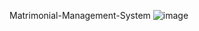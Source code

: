 Matrimonial-Management-System
![image](https://user-images.githubusercontent.com/58363905/111207221-55514700-85ef-11eb-91d5-07c9a026f5b0.png)
